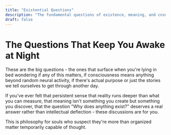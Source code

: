 ```yaml
---
title: "Existential Questions"
description: "The fundamental questions of existence, meaning, and cosmic purpose - philosophy for souls seeking reality beyond material accident"
draft: false
---
```


# The Questions That Keep You Awake at Night

These are the big questions - the ones that surface when you're lying in bed wondering if any of this matters, if consciousness means anything beyond random neural activity, if there's actual purpose or just the stories we tell ourselves to get through another day.

If you've ever felt that persistent sense that reality runs deeper than what you can measure, that meaning isn't something you create but something you discover, that the question "Why does anything exist?" deserves a real answer rather than intellectual deflection - these discussions are for you.

This is philosophy for souls who suspect they're more than organized matter temporarily capable of thought.